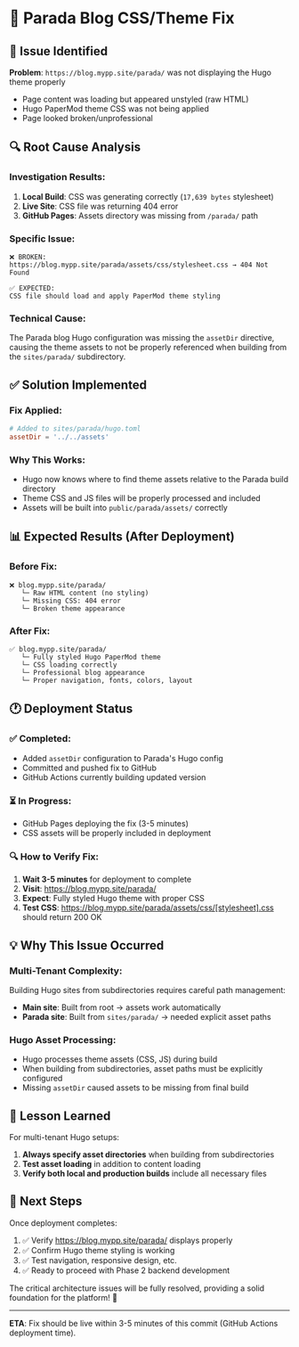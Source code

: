 # 🔧 Parada Blog CSS/Theme Fix

## 🚨 Issue Identified

**Problem**: `https://blog.mypp.site/parada/` was not displaying the Hugo theme properly
- Page content was loading but appeared unstyled (raw HTML)
- Hugo PaperMod theme CSS was not being applied
- Page looked broken/unprofessional

## 🔍 Root Cause Analysis

### Investigation Results:
1. **Local Build**: CSS was generating correctly (`17,639 bytes` stylesheet)
2. **Live Site**: CSS file was returning 404 error
3. **GitHub Pages**: Assets directory was missing from `/parada/` path

### Specific Issue:
```
❌ BROKEN:
https://blog.mypp.site/parada/assets/css/stylesheet.css → 404 Not Found

✅ EXPECTED:
CSS file should load and apply PaperMod theme styling
```

### Technical Cause:
The Parada blog Hugo configuration was missing the `assetDir` directive, causing the theme assets to not be properly referenced when building from the `sites/parada/` subdirectory.

## ✅ Solution Implemented

### Fix Applied:
```toml
# Added to sites/parada/hugo.toml
assetDir = '../../assets'
```

### Why This Works:
- Hugo now knows where to find theme assets relative to the Parada build directory
- Theme CSS and JS files will be properly processed and included
- Assets will be built into `public/parada/assets/` correctly

## 📊 Expected Results (After Deployment)

### Before Fix:
```
❌ blog.mypp.site/parada/
   └─ Raw HTML content (no styling)
   └─ Missing CSS: 404 error
   └─ Broken theme appearance
```

### After Fix:
```
✅ blog.mypp.site/parada/
   └─ Fully styled Hugo PaperMod theme
   └─ CSS loading correctly
   └─ Professional blog appearance
   └─ Proper navigation, fonts, colors, layout
```

## 🕐 Deployment Status

### ✅ Completed:
- Added `assetDir` configuration to Parada's Hugo config
- Committed and pushed fix to GitHub
- GitHub Actions currently building updated version

### ⏳ In Progress:
- GitHub Pages deploying the fix (3-5 minutes)
- CSS assets will be properly included in deployment

### 🔍 How to Verify Fix:
1. **Wait 3-5 minutes** for deployment to complete
2. **Visit**: https://blog.mypp.site/parada/
3. **Expect**: Fully styled Hugo theme with proper CSS
4. **Test CSS**: https://blog.mypp.site/parada/assets/css/[stylesheet].css should return 200 OK

## 💡 Why This Issue Occurred

### Multi-Tenant Complexity:
Building Hugo sites from subdirectories requires careful path management:
- **Main site**: Built from root → assets work automatically
- **Parada site**: Built from `sites/parada/` → needed explicit asset paths

### Hugo Asset Processing:
- Hugo processes theme assets (CSS, JS) during build
- When building from subdirectories, asset paths must be explicitly configured
- Missing `assetDir` caused assets to be missing from final build

## 🎯 Lesson Learned

For multi-tenant Hugo setups:
1. **Always specify asset directories** when building from subdirectories
2. **Test asset loading** in addition to content loading
3. **Verify both local and production builds** include all necessary files

## 🚀 Next Steps

Once deployment completes:
1. ✅ Verify https://blog.mypp.site/parada/ displays properly
2. ✅ Confirm Hugo theme styling is working
3. ✅ Test navigation, responsive design, etc.
4. ✅ Ready to proceed with Phase 2 backend development

The critical architecture issues will be fully resolved, providing a solid foundation for the platform! 🌱

---

**ETA**: Fix should be live within 3-5 minutes of this commit (GitHub Actions deployment time).
